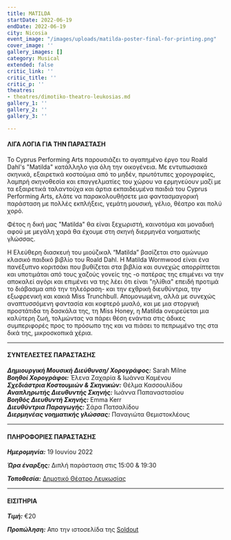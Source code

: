 ```yaml
---
title: MATILDA
startDate: 2022-06-19
endDate: 2022-06-19
city: Nicosia
event_image: "/images/uploads/matilda-poster-final-for-printing.png"
cover_image: ''
gallery_images: []
category: Musical
extended: false
critic_link: ''
critic_title: ''
critic_p: ''
theatres:
- theatres/dimotiko-theatro-leukosias.md
gallery_1: ''
gallery_2: ''
gallery_3: ''

---
```

#### ΛΙΓΑ ΛΟΓΙΑ ΓΙΑ ΤΗΝ ΠΑΡΑΣΤΑΣΗ

Το Cyprus Performing Arts παρουσιάζει το αγαπημένο έργο του Roald Dahl's "Matilda" κατάλληλο για όλη την οικογένεια. Με εντυπωσιακά σκηνικά, εξαιρετικά κοστούμια από το μηδέν, πρωτότυπες χορογραφίες, λαμπρή σκηνοθεσία και επαγγελματίες του χώρου να ερμηνεύουν μαζί με τα εξαιρετικά ταλαντούχα και άρτια εκπαιδευμένα παιδιά του Cyprus Performing Arts, ελάτε να παρακολουθήσετε μια φαντασμαγορική παράσταση με πολλές εκπλήξεις, γεμάτη μουσική, γέλιο, θέατρο και πολύ χορό.

Φέτος η δική μας "Matilda" θα είναι ξεχωριστή, καινοτόμα και μοναδική αφού με μεγάλη χαρά θα έχουμε στη σκηνή διερμηνέα νοηματικής γλώσσας.

Η Ελεύθερη διασκευή του μιούζικαλ “Matilda” βασίζεται στο ομώνυμο κλασικό παιδικό βιβλίο του Roald Dahl. Η Matilda Wormwood είναι ένα πανέξυπνο κοριτσάκι που βυθίζεται στα βιβλία και συνεχώς απορρίπτεται και υποτιμάται από τους χαζούς γονείς της -ο πατέρας της επιμένει να την αποκαλεί αγόρι και επιμένει να της λέει ότι είναι "ηλίθια" επειδή προτιμά το διάβασμα από την τηλεόραση- και την εχθρική διευθύντρια, την εξωφρενική και κακιά Miss Trunchbull. Απομονωμένη, αλλά με συνεχώς αναπτυσσόμενη φαντασία και κοφτερό μυαλό, και με μια στοργική προστάτιδα τη δασκάλα της, τη Miss Honey, η Matilda ονειρεύεται μια καλύτερη ζωή, τολμώντας να πάρει θέση ενάντια στις άδικες συμπεριφορές προς το πρόσωπο της και να πιάσει το πεπρωμένο της στα δικά της, μικροσκοπικά χέρια.

***

#### ΣΥΝΤΕΛΕΣΤΕΣ ΠΑΡΑΣΤΑΣΗΣ

**_Δημιουργική Μουσική Διεύθυνση/ Χορογράφος:_** Sarah Milne  
**_Βοηθοί Χορογράφοι:_** Έλενα Ζαχαρία & Ιωάννα Καμένου  
**_Σχεδιάστρια Κοστουμιών & Σκηνικών:_** Θέλμα Κασσουλίδου  
**_Αναπληρωτής Διευθυντής Σκηνής:_** Ιωάννα Παπαναστασίου  
**_Βοηθός Διευθυντή Σκηνής:_** Emma Kerr  
**_Διευθύντρια Παραγωγής:_** Σάρα Πατσαλίδου  
**_Διερμηνέας νοηματικής γλώσσας:_** Παναγιώτα Θεμιστοκλέους

***

#### ΠΛΗΡΟΦΟΡΙΕΣ ΠΑΡΑΣΤΑΣΗΣ

**_Ημερομηνία:_** 19 Ιουνίου 2022

**_Ώρα έναρξης:_** Διπλή παράσταση στις 15:00 & 19:30

**_Τοποθεσία:_** [Δημοτικό Θέατρο Λευκωσίας](?#map)

***

#### ΕΙΣΙΤΗΡΙΑ

**_Τιμή:_** €20

**_Προπώληση:_** Απο την ιστοσελίδα της [Soldout](https://www.soldoutticketbox.com/matilda-june-2022/?lang=en "Soldout")